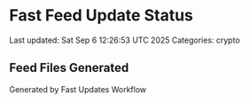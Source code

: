 # Fast Feed Update Status
Last updated: Sat Sep  6 12:26:53 UTC 2025
Categories: crypto

## Feed Files Generated

Generated by Fast Updates Workflow
